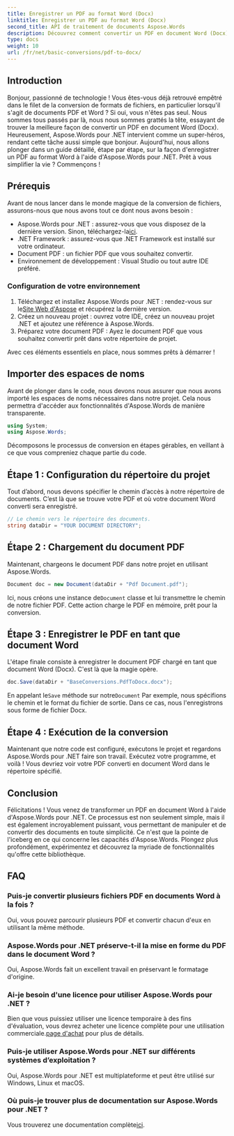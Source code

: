 ```yaml
---
title: Enregistrer un PDF au format Word (Docx)
linktitle: Enregistrer un PDF au format Word (Docx)
second_title: API de traitement de documents Aspose.Words
description: Découvrez comment convertir un PDF en document Word (Docx) à l'aide d'Aspose.Words pour .NET dans ce guide détaillé, étape par étape. Idéal pour les développeurs.
type: docs
weight: 10
url: /fr/net/basic-conversions/pdf-to-docx/
---
```

## Introduction

Bonjour, passionné de technologie ! Vous êtes-vous déjà retrouvé empêtré dans le filet de la conversion de formats de fichiers, en particulier lorsqu'il s'agit de documents PDF et Word ? Si oui, vous n'êtes pas seul. Nous sommes tous passés par là, nous nous sommes grattés la tête, essayant de trouver la meilleure façon de convertir un PDF en document Word (Docx). Heureusement, Aspose.Words pour .NET intervient comme un super-héros, rendant cette tâche aussi simple que bonjour. Aujourd'hui, nous allons plonger dans un guide détaillé, étape par étape, sur la façon d'enregistrer un PDF au format Word à l'aide d'Aspose.Words pour .NET. Prêt à vous simplifier la vie ? Commençons !

## Prérequis

Avant de nous lancer dans le monde magique de la conversion de fichiers, assurons-nous que nous avons tout ce dont nous avons besoin :

-  Aspose.Words pour .NET : assurez-vous que vous disposez de la dernière version. Sinon, téléchargez-la[ici](https://releases.aspose.com/words/net/).
- .NET Framework : assurez-vous que .NET Framework est installé sur votre ordinateur.
- Document PDF : un fichier PDF que vous souhaitez convertir.
- Environnement de développement : Visual Studio ou tout autre IDE préféré.

### Configuration de votre environnement

1.  Téléchargez et installez Aspose.Words pour .NET : rendez-vous sur le[Site Web d'Aspose](https://releases.aspose.com/words/net/) et récupérez la dernière version.
2. Créez un nouveau projet : ouvrez votre IDE, créez un nouveau projet .NET et ajoutez une référence à Aspose.Words.
3. Préparez votre document PDF : Ayez le document PDF que vous souhaitez convertir prêt dans votre répertoire de projet.

Avec ces éléments essentiels en place, nous sommes prêts à démarrer !

## Importer des espaces de noms

Avant de plonger dans le code, nous devons nous assurer que nous avons importé les espaces de noms nécessaires dans notre projet. Cela nous permettra d'accéder aux fonctionnalités d'Aspose.Words de manière transparente.

```csharp
using System;
using Aspose.Words;
```

Décomposons le processus de conversion en étapes gérables, en veillant à ce que vous compreniez chaque partie du code.

## Étape 1 : Configuration du répertoire du projet

Tout d’abord, nous devons spécifier le chemin d’accès à notre répertoire de documents. C’est là que se trouve votre PDF et où votre document Word converti sera enregistré.

```csharp
// Le chemin vers le répertoire des documents.
string dataDir = "YOUR DOCUMENT DIRECTORY";
```

## Étape 2 : Chargement du document PDF

Maintenant, chargeons le document PDF dans notre projet en utilisant Aspose.Words.

```csharp
Document doc = new Document(dataDir + "Pdf Document.pdf");
```

 Ici, nous créons une instance de`Document` classe et lui transmettre le chemin de notre fichier PDF. Cette action charge le PDF en mémoire, prêt pour la conversion.

## Étape 3 : Enregistrer le PDF en tant que document Word

L'étape finale consiste à enregistrer le document PDF chargé en tant que document Word (Docx). C'est là que la magie opère.

```csharp
doc.Save(dataDir + "BaseConversions.PdfToDocx.docx");
```

 En appelant le`Save` méthode sur notre`Document` Par exemple, nous spécifions le chemin et le format du fichier de sortie. Dans ce cas, nous l'enregistrons sous forme de fichier Docx.

## Étape 4 : Exécution de la conversion

Maintenant que notre code est configuré, exécutons le projet et regardons Aspose.Words pour .NET faire son travail. Exécutez votre programme, et voilà ! Vous devriez voir votre PDF converti en document Word dans le répertoire spécifié.

## Conclusion

Félicitations ! Vous venez de transformer un PDF en document Word à l'aide d'Aspose.Words pour .NET. Ce processus est non seulement simple, mais il est également incroyablement puissant, vous permettant de manipuler et de convertir des documents en toute simplicité. Ce n'est que la pointe de l'iceberg en ce qui concerne les capacités d'Aspose.Words. Plongez plus profondément, expérimentez et découvrez la myriade de fonctionnalités qu'offre cette bibliothèque.

## FAQ

### Puis-je convertir plusieurs fichiers PDF en documents Word à la fois ?
Oui, vous pouvez parcourir plusieurs PDF et convertir chacun d'eux en utilisant la même méthode.

### Aspose.Words pour .NET préserve-t-il la mise en forme du PDF dans le document Word ?
Oui, Aspose.Words fait un excellent travail en préservant le formatage d'origine.

### Ai-je besoin d'une licence pour utiliser Aspose.Words pour .NET ?
 Bien que vous puissiez utiliser une licence temporaire à des fins d'évaluation, vous devrez acheter une licence complète pour une utilisation commerciale.[page d'achat](https://purchase.aspose.com/buy) pour plus de détails.

### Puis-je utiliser Aspose.Words pour .NET sur différents systèmes d’exploitation ?
Oui, Aspose.Words pour .NET est multiplateforme et peut être utilisé sur Windows, Linux et macOS.

### Où puis-je trouver plus de documentation sur Aspose.Words pour .NET ?
 Vous trouverez une documentation complète[ici](https://reference.aspose.com/words/net/).